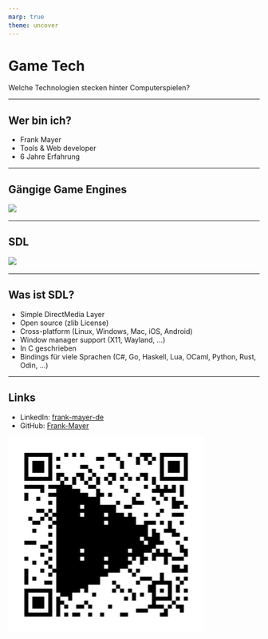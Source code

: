 ```yaml
---
marp: true
theme: uncover
---
```


# <!--fit--> Game Tech

Welche Technologien stecken hinter Computerspielen?

---

## Wer bin ich?

- Frank Mayer
- Tools & Web developer
- 6 Jahre Erfahrung

---

## Gängige Game Engines

![](./unreal.svg)

---

## SDL

![](./sdl.svg)

---

## Was ist SDL?

- Simple DirectMedia Layer
- Open source (zlib License)
- Cross-platform (Linux, Windows, Mac, iOS, Android)
- Window manager support (X11, Wayland, ...)
- In C geschrieben
- Bindings für viele Sprachen (C#, Go, Haskell, Lua, OCaml, Python, Rust, Odin, ...)

---

## Links

- LinkedIn: [frank-mayer-de](https://www.linkedin.com/in/frank-mayer-de/)
- GitHub: [Frank-Mayer](https://github.com/Frank-Mayer)

![right width:25%](./slides-qr.png)
